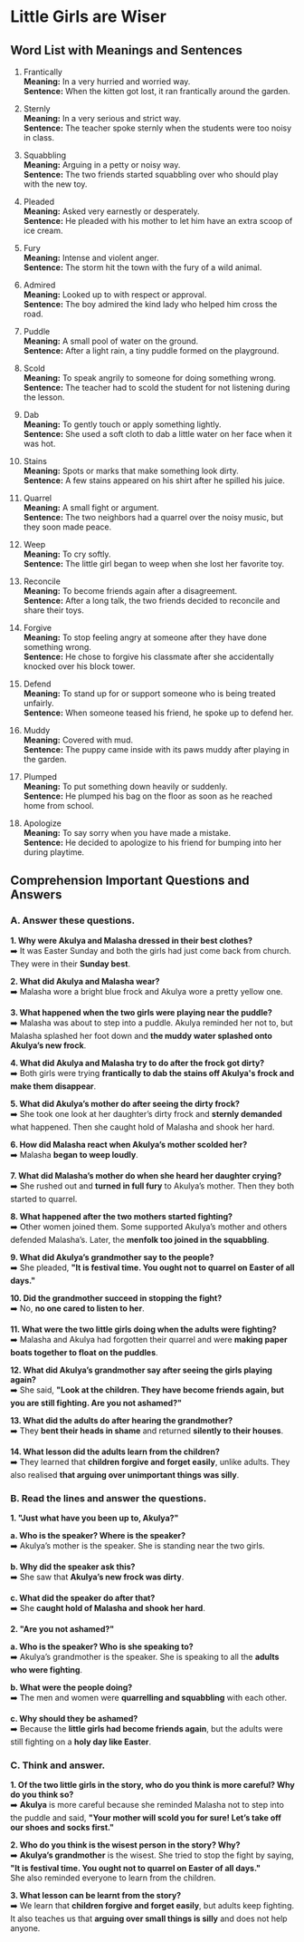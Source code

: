 # Little Girls are Wiser 

## **Word List with Meanings and Sentences**

1. Frantically  
**Meaning:** In a very hurried and worried way.  
**Sentence:** When the kitten got lost, it ran frantically around the garden.

3. Sternly  
**Meaning:** In a very serious and strict way.  
**Sentence:** The teacher spoke sternly when the students were too noisy in class.

5. Squabbling  
**Meaning:** Arguing in a petty or noisy way.  
**Sentence:** The two friends started squabbling over who should play with the new toy.

6. Pleaded  
**Meaning:** Asked very earnestly or desperately.  
**Sentence:** He pleaded with his mother to let him have an extra scoop of ice cream.

7. Fury  
**Meaning:** Intense and violent anger.  
**Sentence:** The storm hit the town with the fury of a wild animal.

8. Admired  
**Meaning:** Looked up to with respect or approval.  
**Sentence:** The boy admired the kind lady who helped him cross the road.

9. Puddle  
**Meaning:** A small pool of water on the ground.  
**Sentence:** After a light rain, a tiny puddle formed on the playground.

10. Scold  
**Meaning:** To speak angrily to someone for doing something wrong.  
**Sentence:** The teacher had to scold the student for not listening during the lesson.

11. Dab  
**Meaning:** To gently touch or apply something lightly.  
**Sentence:** She used a soft cloth to dab a little water on her face when it was hot.

12. Stains  
**Meaning:** Spots or marks that make something look dirty.  
**Sentence:** A few stains appeared on his shirt after he spilled his juice.

13. Quarrel  
**Meaning:** A small fight or argument.  
**Sentence:** The two neighbors had a quarrel over the noisy music, but they soon made peace.

14. Weep  
**Meaning:** To cry softly.  
**Sentence:** The little girl began to weep when she lost her favorite toy.

15. Reconcile  
**Meaning:** To become friends again after a disagreement.  
**Sentence:** After a long talk, the two friends decided to reconcile and share their toys.

16. Forgive  
**Meaning:** To stop feeling angry at someone after they have done something wrong.  
**Sentence:** He chose to forgive his classmate after she accidentally knocked over his block tower.

17. Defend  
**Meaning:** To stand up for or support someone who is being treated unfairly.  
**Sentence:** When someone teased his friend, he spoke up to defend her.

18. Muddy  
**Meaning:** Covered with mud.  
**Sentence:** The puppy came inside with its paws muddy after playing in the garden.

19. Plumped  
**Meaning:** To put something down heavily or suddenly.  
**Sentence:** He plumped his bag on the floor as soon as he reached home from school.

20. Apologize  
**Meaning:** To say sorry when you have made a mistake.  
**Sentence:** He decided to apologize to his friend for bumping into her during playtime.

## **Comprehension Important Questions and Answers**

### **A. Answer these questions.**

**1. Why were Akulya and Malasha dressed in their best clothes?**  
➡️ It was Easter Sunday and both the girls had just come back from church. They were in their **Sunday best**.

**2. What did Akulya and Malasha wear?**  
➡️ Malasha wore a bright blue frock and Akulya wore a pretty yellow one.

**3. What happened when the two girls were playing near the puddle?**  
➡️ Malasha was about to step into a puddle. Akulya reminded her not to, but Malasha splashed her foot down and **the muddy water splashed onto Akulya’s new frock**.

**4. What did Akulya and Malasha try to do after the frock got dirty?**  
➡️ Both girls were trying **frantically to dab the stains off Akulya's frock and make them disappear**.

**5. What did Akulya’s mother do after seeing the dirty frock?**  
➡️ She took one look at her daughter’s dirty frock and **sternly demanded** what happened. Then she caught hold of Malasha and shook her hard.

**6. How did Malasha react when Akulya’s mother scolded her?**  
➡️ Malasha **began to weep loudly**.

**7. What did Malasha’s mother do when she heard her daughter crying?**  
➡️ She rushed out and **turned in full fury** to Akulya’s mother. Then they both started to quarrel.

**8. What happened after the two mothers started fighting?**  
➡️ Other women joined them. Some supported Akulya’s mother and others defended Malasha’s. Later, the **menfolk too joined in the squabbling**.

**9. What did Akulya’s grandmother say to the people?**  
➡️ She pleaded, **"It is festival time. You ought not to quarrel on Easter of all days."**

**10. Did the grandmother succeed in stopping the fight?**  
➡️ No, **no one cared to listen to her**.

**11. What were the two little girls doing when the adults were fighting?**  
➡️ Malasha and Akulya had forgotten their quarrel and were **making paper boats together to float on the puddles**.

**12. What did Akulya’s grandmother say after seeing the girls playing again?**  
➡️ She said, **"Look at the children. They have become friends again, but you are still fighting. Are you not ashamed?"**

**13. What did the adults do after hearing the grandmother?**  
➡️ They **bent their heads in shame** and returned **silently to their houses**.

**14. What lesson did the adults learn from the children?**  
➡️ They learned that **children forgive and forget easily**, unlike adults. They also realised **that arguing over unimportant things was silly**.

### **B. Read the lines and answer the questions.**

**1. "Just what have you been up to, Akulya?"**

**a. Who is the speaker? Where is the speaker?**  
➡️ Akulya’s mother is the speaker. She is standing near the two girls.

**b. Why did the speaker ask this?**  
➡️ She saw that **Akulya’s new frock was dirty**.

**c. What did the speaker do after that?**  
➡️ She **caught hold of Malasha and shook her hard**.

**2. "Are you not ashamed?"**

**a. Who is the speaker? Who is she speaking to?**  
➡️ Akulya’s grandmother is the speaker. She is speaking to all the **adults who were fighting**.

**b. What were the people doing?**  
➡️ The men and women were **quarrelling and squabbling** with each other.

**c. Why should they be ashamed?**  
➡️ Because the **little girls had become friends again**, but the adults were still fighting on a **holy day like Easter**.

### **C. Think and answer.**

**1. Of the two little girls in the story, who do you think is more careful? Why do you think so?**  
➡️ **Akulya** is more careful because she reminded Malasha not to step into the puddle and said, **"Your mother will scold you for sure! Let’s take off our shoes and socks first."**

**2. Who do you think is the wisest person in the story? Why?**  
➡️ **Akulya’s grandmother** is the wisest. She tried to stop the fight by saying, **"It is festival time. You ought not to quarrel on Easter of all days."**  
She also reminded everyone to learn from the children.

**3. What lesson can be learnt from the story?**  
➡️ We learn that **children forgive and forget easily**, but adults keep fighting.  
It also teaches us that **arguing over small things is silly** and does not help anyone.
